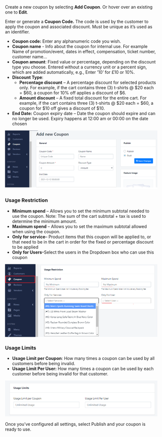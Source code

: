 Create a new coupon by selecting **Add Coupon**. Or hover over an existing one to **Edit**.

Enter or generate a **Coupon Code.** The code is used by the customer to apply the coupon and associated discount. Must be unique as it’s used as an identifier.

- **Coupon code:** Enter any alphanumeric code you wish.
- **Coupon name** - Info about the coupon for internal use. For example Name of promotion/event, dates in effect, compensation, ticket number, customer name...
- **Coupon amount**: Fixed value or percentage, depending on the discount type you choose. Entered without a currency unit or a percent sign, which are added automatically, e.g., Enter ’10’ for £10 or 10%.
- **Discount Type**: 
    - **Percentage discount** – A percentage discount for selected products only. For example, if the cart contains three (3) t-shirts @ $20 each = $60, a coupon for 10% off applies a discount of $6.
    - **Amount discount** – A fixed total discount for the entire cart. For example, if the cart contains three (3) t-shirts @ $20 each = $60, a coupon for $10 off gives a discount of $10.
- **End Date:** Coupon expiry date – Date the coupon should expire and can no longer be used. Expiry happens at 12:00 am or 00:00 on the date chosen
 
![](/assets/images/adding-a-coupon/fd86d05506e606e068b194f6caa41d1a.png)

### Usage Restriction

- **Minimum spend** – Allows you to set the minimum subtotal needed to use the coupon. Note: The sum of the cart subtotal + tax is used to determine the minimum amount.
- **Maximum spend** – Allows you to set the maximum subtotal allowed when using the coupon.
- **Only for service**– Product items that this coupon will be applied to, or that need to be in the cart in order for the fixed or percentage discount to be applied
- **Only for Users**–Select the users in the Dropdown box who can use this coupon
 
![](/assets/images/adding-a-coupon/7019530ae7d562134c92cd38c5ff7ed1.png)

### Usage Limits

- **Usage Limit per Coupon**: How many times a coupon can be used by all customers before being invalid.
- **Usage Limit Per User:** How many times a coupon can be used by each customer before being invalid for that customer.
 
![](/assets/images/adding-a-coupon/bfd77cbedafd36097df01d92f9da50fd.png)

Once you’ve configured all settings, select Publish and your coupon is ready to use.